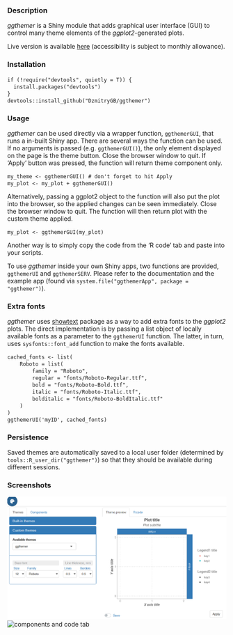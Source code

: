 ### Description

*ggthemer* is a Shiny module that adds graphical user interface (GUI) to
control many theme elements of the *ggplot2*-generated plots.

Live version is available [here](https://dzmitry.shinyapps.io/ggthemer/)
(accessibility is subject to monthly allowance).

### Installation

    if (!require("devtools", quietly = T)) {
      install.packages("devtools")
    }
    devtools::install_github("DzmitryGB/ggthemer")

### Usage

*ggthemer* can be used directly via a wrapper function, `ggthemerGUI`,
that runs a in-built Shiny app. There are several ways the function can
be used. If no arguments is passed (e.g. `ggthemerGUI()`), the only
element displayed on the page is the theme button. Close the browser
window to quit. If ‘Apply’ button was pressed, the function will return
theme component only.

    my_theme <- ggthemerGUI() # don't forget to hit Apply
    my_plot <- my_plot + ggthemerGUI()

Alternatively, passing a ggplot2 object to the function will also put
the plot into the browser, so the applied changes can be seen
immediately. Close the browser window to quit. The function will then
return plot with the custom theme applied.

    my_plot <- ggthemerGUI(my_plot)

Another way is to simply copy the code from the ‘R code’ tab and paste
into your scripts.

To use *ggthemer* inside your own Shiny apps, two functions are
provided, `ggthemerUI` and `ggthemerSERV`. Please refer to the
documentation and the example app (found via
`system.file("ggthemerApp", package = "ggthemer")`).

### Extra fonts

*ggthemer* uses
[showtext](https://cran.rstudio.com/web/packages/showtext/vignettes/introduction.html)
package as a way to add extra fonts to the *ggplot2* plots. The direct
implementation is by passing a list object of locally available fonts as
a parameter to the `ggthemerUI` function. The latter, in turn, uses
`sysfonts::font_add` function to make the fonts available.

    cached_fonts <- list(
        Roboto = list(
            family = "Roboto",
            regular = "fonts/Roboto-Regular.ttf",
            bold = "fonts/Roboto-Bold.ttf",
            italic = "fonts/Roboto-Italic.ttf",
            bolditalic = "fonts/Roboto-BoldItalic.ttf"
        )
    )
    ggthemerUI('myID', cached_fonts)

### Persistence

Saved themes are automatically saved to a local user folder (determined
by `tools::R_user_dir("ggthemer")`) so that they should be available
during different sessions.

### Screenshots

![theme selector and preview](inst/screen1.png) ![components and code
tab](inst/screen2.png)
